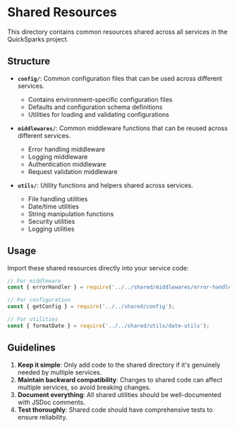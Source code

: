 # Shared Resources

This directory contains common resources shared across all services in the QuickSparks project.

## Structure

- **`config/`**: Common configuration files that can be used across different services.
  - Contains environment-specific configuration files
  - Defaults and configuration schema definitions
  - Utilities for loading and validating configurations

- **`middlewares/`**: Common middleware functions that can be reused across different services.
  - Error handling middleware
  - Logging middleware
  - Authentication middleware
  - Request validation middleware

- **`utils/`**: Utility functions and helpers shared across services.
  - File handling utilities
  - Date/time utilities
  - String manipulation functions
  - Security utilities
  - Logging utilities

## Usage

Import these shared resources directly into your service code:

```javascript
// For middleware
const { errorHandler } = require('../../shared/middlewares/error-handler');

// For configuration
const { getConfig } = require('../../shared/config');

// For utilities
const { formatDate } = require('../../shared/utils/date-utils');
```

## Guidelines

1. **Keep it simple**: Only add code to the shared directory if it's genuinely needed by multiple services.
2. **Maintain backward compatibility**: Changes to shared code can affect multiple services, so avoid breaking changes.
3. **Document everything**: All shared utilities should be well-documented with JSDoc comments.
4. **Test thoroughly**: Shared code should have comprehensive tests to ensure reliability.